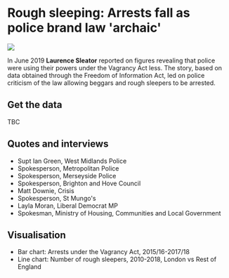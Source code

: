 # Rough sleeping: Arrests fall as police brand law 'archaic'

![](https://ichef.bbci.co.uk/news/624/cpsprodpb/3343/production/_107132131_vagrancy-nc.png)

In June 2019 **Laurence Sleator** reported on figures revealing that police were using their powers under the Vagrancy Act less. The story, based on data obtained through the Freedom of Information Act, led on police criticism of the law allowing beggars and rough sleepers to be arrested. 

## Get the data

TBC

## Quotes and interviews

* Supt Ian Green, West Midlands Police
* Spokesperson, Metropolitan Police
* Spokesperson, Merseyside Police
* Spokesperson, Brighton and Hove Council
* Matt Downie, Crisis
* Spokesperson, St Mungo's 
* Layla Moran, Liberal Democrat MP 
* Spokesman, Ministry of Housing, Communities and Local Government

## Visualisation

* Bar chart: Arrests under the Vagrancy Act, 2015/16-2017/18
* Line chart: Number of rough sleepers, 2010-2018, London vs Rest of England
